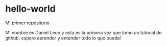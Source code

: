 # hello-world
Mi primer repositorio

Mi nombre es Daniel Leon y esta es la primera vez que tomo un tutorial de github, espero aprender y entender todo lo que pueda!
